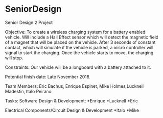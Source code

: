 # SeniorDesign

Senior Design 2 Project

Objective: To create a wireless charging system for a battery enabled vehicle. Will include a Hall Effect sensor which will detect the magnetic field of a magnet that will be placed on the vehicle. After 3 seconds of constant contact, which will simulate if the vehicle is parked, a micro controller will signal to start the charging. Once the vehicle starts to move, the charging will stop.

Constraints: Our vehicle will be a longboard with a battery attached to it. 

Potential finish date: Late November 2018.

Team Members: Eric Bachus, Enrique Espinet, Mike Holmes,Lucknell Madestin, Italo Peirano

Tasks:
Software Design & Development:
*Enrique
*Lucknell
*Eric

Electrical Components/Circuit Design & Development
*Italo
*Mike
